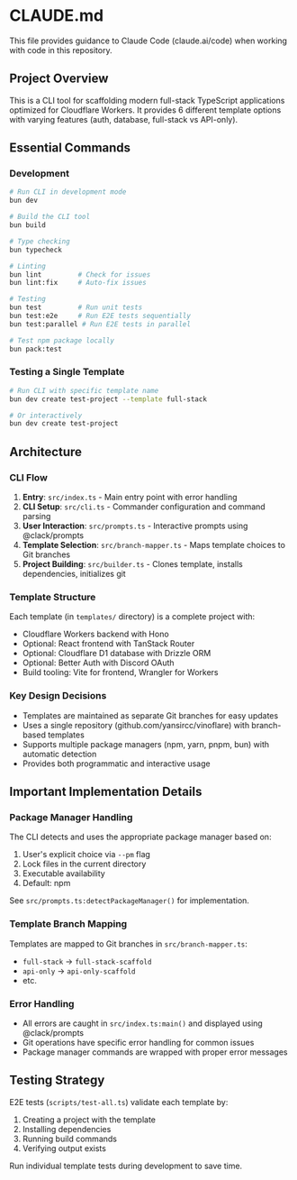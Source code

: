 # CLAUDE.md

This file provides guidance to Claude Code (claude.ai/code) when working with code in this repository.

## Project Overview

This is a CLI tool for scaffolding modern full-stack TypeScript applications optimized for Cloudflare Workers. It provides 6 different template options with varying features (auth, database, full-stack vs API-only).

## Essential Commands

### Development
```bash
# Run CLI in development mode
bun dev

# Build the CLI tool
bun build

# Type checking
bun typecheck

# Linting
bun lint         # Check for issues
bun lint:fix     # Auto-fix issues

# Testing
bun test         # Run unit tests
bun test:e2e     # Run E2E tests sequentially
bun test:parallel # Run E2E tests in parallel

# Test npm package locally
bun pack:test
```

### Testing a Single Template
```bash
# Run CLI with specific template name
bun dev create test-project --template full-stack

# Or interactively
bun dev create test-project
```

## Architecture

### CLI Flow
1. **Entry**: `src/index.ts` - Main entry point with error handling
2. **CLI Setup**: `src/cli.ts` - Commander configuration and command parsing
3. **User Interaction**: `src/prompts.ts` - Interactive prompts using @clack/prompts
4. **Template Selection**: `src/branch-mapper.ts` - Maps template choices to Git branches
5. **Project Building**: `src/builder.ts` - Clones template, installs dependencies, initializes git

### Template Structure
Each template (in `templates/` directory) is a complete project with:
- Cloudflare Workers backend with Hono
- Optional: React frontend with TanStack Router
- Optional: Cloudflare D1 database with Drizzle ORM
- Optional: Better Auth with Discord OAuth
- Build tooling: Vite for frontend, Wrangler for Workers

### Key Design Decisions
- Templates are maintained as separate Git branches for easy updates
- Uses a single repository (github.com/yansircc/vinoflare) with branch-based templates
- Supports multiple package managers (npm, yarn, pnpm, bun) with automatic detection
- Provides both programmatic and interactive usage

## Important Implementation Details

### Package Manager Handling
The CLI detects and uses the appropriate package manager based on:
1. User's explicit choice via `--pm` flag
2. Lock files in the current directory
3. Executable availability
4. Default: npm

See `src/prompts.ts:detectPackageManager()` for implementation.

### Template Branch Mapping
Templates are mapped to Git branches in `src/branch-mapper.ts`:
- `full-stack` → `full-stack-scaffold`
- `api-only` → `api-only-scaffold`
- etc.

### Error Handling
- All errors are caught in `src/index.ts:main()` and displayed using @clack/prompts
- Git operations have specific error handling for common issues
- Package manager commands are wrapped with proper error messages

## Testing Strategy

E2E tests (`scripts/test-all.ts`) validate each template by:
1. Creating a project with the template
2. Installing dependencies
3. Running build commands
4. Verifying output exists

Run individual template tests during development to save time.
